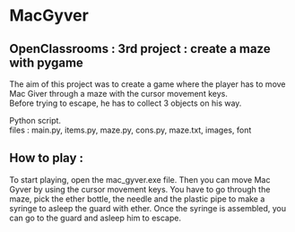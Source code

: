 # MacGyver

## OpenClassrooms : 3rd project : create a maze with pygame 

The aim of this project was to create a game where the player has to move Mac Giver through a maze with the cursor movement keys.  
Before trying to escape, he has to collect 3 objects on his way.

Python script.  
files : main.py, items.py, maze.py, cons.py, maze.txt, images, font

## How to play :

To start playing, open the mac_gyver.exe file.
Then you can move Mac Gyver by using the cursor movement keys. 
You have to go through the maze, pick the ether bottle, the needle and the plastic pipe to make a syringe to asleep the guard with ether.
Once the syringe is assembled, you can go to the guard and asleep him to escape.

## 
